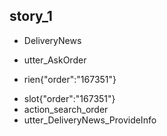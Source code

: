 ## story_1
* DeliveryNews
 - utter_AskOrder
* rien{"order":"167351"}
 - slot{"order":"167351"}
 - action_search_order
 - utter_DeliveryNews_ProvideInfo
